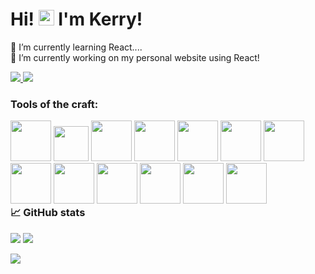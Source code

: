 

<!--
**klcreech/klcreech** is a ✨ _special_ ✨ repository because its `README.md` (this file) appears on your GitHub profile.

Here are some ideas to get you started:

- 🔭 I’m currently working on ...
- 🌱 I’m currently learning ...
- 👯 I’m looking to collaborate on ...
- 🤔 I’m looking for help with ...
- 💬 Ask me about ...
- 📫 How to reach me: ...
- 😄 Pronouns: ...
- ⚡ Fun fact: ...
-->

### <h1>Hi! <img src="https://user-images.githubusercontent.com/66389478/231745271-9ed4fa59-4a5e-4925-a506-35222a986e26.gif" width="25"/> I'm Kerry!</h1>




🌱 I’m currently learning React....<br>
🔭 I’m currently working on my personal website using React!

<a href="https://www.linkedin.com/in/kerry-creech/">
    <img src="https://img.shields.io/badge/LINKEDIN-12100E?logo=linkedin&color=282A36&logoColor=white" />
</a>
<a href="https://kerrycreech.art/">
    <img src="https://img.shields.io/badge/WEBSITE-12100E?logo=html5&color=282A36&logoColor=white" />
</a>

<h3>Tools of the craft:</h3>
<div style="float: left;">
<img src="https://img.shields.io/badge/HTML5-E34F26?style=for-the-badge&logo=html5&logoColor=white" width="65" />
<img src="https://img.shields.io/badge/CSS3-1572B6?style=for-the-badge&logo=css3&logoColor=white" width="56"/>
<img src="https://img.shields.io/badge/JavaScript-323330?style=for-the-badge&logo=javascript&logoColor=F7DF1E" width="65"/>
<img src="https://img.shields.io/badge/PHP-777BB4?style=for-the-badge&logo=php&logoColor=white" width="65"/>    
<img src="https://img.shields.io/badge/Python-FFD43B?style=for-the-badge&logo=python&logoColor=blue" width="65"/>   
<img src="https://img.shields.io/badge/C%23-239120?style=for-the-badge&logo=c-sharp&logoColor=white" width="65"/>  
<img src="https://img.shields.io/badge/C%2B%2B-00599C?style=for-the-badge&logo=c%2B%2B&logoColor=white" width="65"/> 
<img src="https://img.shields.io/badge/java-%23ED8B00.svg?style=for-the-badge&logo=java&logoColor=white" width="65"/>     
<img src="https://img.shields.io/badge/django-%23092E20.svg?style=for-the-badge&logo=django&logoColor=white" width="65"/>
<img src="https://img.shields.io/badge/flask-%23000.svg?style=for-the-badge&logo=flask&logoColor=white" width="65"/>
<img src="https://img.shields.io/badge/jquery-%230769AD.svg?style=for-the-badge&logo=jquery&logoColor=white" width="65"/>
<img src="https://img.shields.io/badge/node.js-6DA55F?style=for-the-badge&logo=node.js&logoColor=white" width="65"/>   
<img src="https://img.shields.io/badge/react-%2320232a.svg?style=for-the-badge&logo=react&logoColor=%2361DAFB" width="65"/>  
</div>


### 📈 GitHub stats

<img src="https://github-readme-stats.vercel.app/api/top-langs?username=klcreech&&layout=compact&theme=prussian"/>

<img src="https://github-readme-stats.vercel.app/api?username=klcreech&show_icons=true&theme=prussian"/>

<p><img src="https://github-readme-streak-stats.herokuapp.com/?user=klcreech&theme=prussian"/></p>



